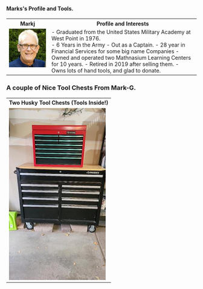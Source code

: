 #### Marks's Profile and Tools.
<table>
  <tr>
    <th>Markj</td>
    <th>Profile and Interests</td>
  </tr>
  <tr>
      <td valign="top">
      <img src="./Mark-Grotte.jpg">
      </a>
      </td
  <tr>
      <td valign="top">
- Graduated from the United States Military Academy at West Point in 1976.</br>
- 6 Years in the Army 
  - Out as a Captain.
- 28 year in Financial Services for some big name Companies
- Owned and operated two Mathnasium Learning Centers for 10 years.
- Retired in 2019 after selling them.
- Owns lots of hand tools, and glad to donate. 
      </td>
  </tr>
 </table>
 
### A couple of Nice Tool Chests From Mark-G.
<table>
  <tr>
    <th>Two Husky Tool Chests  (Tools Inside!) </td>
  </tr>
  <tr>
      <td valign="top">
      <a href="./Tool-Boxes.jpg">
      <img src="./Thumbnails/Tool-Boxes-T.jpg">
      </a>
      </td>
    </table>
 
 
